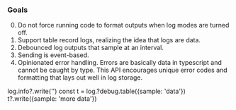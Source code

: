 ### Goals
0. Do not force running code to format outputs when log modes are turned off.
0. Support table record logs, realizing the idea that logs are data.
0. Debounced log outputs that sample at an interval.
0. Sending is event-based.
0. Opinionated error handling. Errors are basically data in typescript and cannot
be caught by type. This API encourages unique error codes and formatting that lays
out well in log storage.


log.info?.write('')
const t = log.?debug.table({sample: 'data'})
t?.write({sample: 'more data'})

